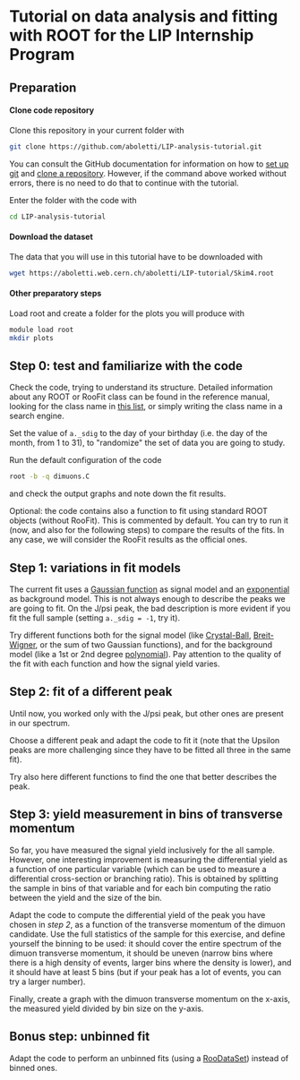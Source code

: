 # Tutorial on data analysis and fitting with ROOT for the LIP Internship Program

## Preparation

#### Clone code repository
Clone this repository in your current folder with
```bash
git clone https://github.com/aboletti/LIP-analysis-tutorial.git
```
You can consult the GitHub documentation for information on how to [set up git](https://docs.github.com/en/get-started/getting-started-with-git) and [clone a repository](https://docs.github.com/en/github/creating-cloning-and-archiving-repositories/cloning-a-repository-from-github). However, if the command above worked without errors, there is no need to do that to continue with the tutorial.

Enter the folder with the code with
```bash
cd LIP-analysis-tutorial
```

#### Download the dataset
The data that you will use in this tutorial have to be downloaded with
```bash
wget https://aboletti.web.cern.ch/aboletti/LIP-tutorial/Skim4.root
```

#### Other preparatory steps
Load root and create a folder for the plots you will produce with
```bash
module load root
mkdir plots
```

## Step 0: test and familiarize with the code

Check the code, trying to understand its structure.
Detailed information about any ROOT or RooFit class can be found in the reference manual, looking for the class name in [this list](https://root.cern/doc/master/classes.html), or simply writing the class name in a search engine.

Set the value of `a._sdig` to the day of your birthday (i.e. the day of the month, from 1 to 31), to "randomize" the set of data you are going to study.

Run the default configuration of the code
```bash
root -b -q dimuons.C
```
and check the output graphs and note down the fit results.

Optional: the code contains also a function to fit using standard ROOT objects (without RooFit). This is commented by default. You can try to run it (now, and also for the following steps) to compare the results of the fits. In any case, we will consider the RooFit results as the official ones.

## Step 1: variations in fit models

The current fit uses a [Gaussian function](dimuons.C#L189-L192) as signal model and an [exponential](dimuons.C#L185-L187) as background model. This is not always enough to describe the peaks we are going to fit.
On the J/psi peak, the bad description is more evident if you fit the full sample (setting `a._sdig = -1`, try it).

Try different functions both for the signal model (like [Crystal-Ball](https://root.cern.ch/doc/master/classRooCrystalBall.html), [Breit-Wigner](https://root.cern.ch/doc/master/classRooBreitWigner.html), or the sum of two Gaussian functions), and for the background model (like a 1st or 2nd degree [polynomial](https://root.cern.ch/doc/master/classRooPolynomial.html)).
Pay attention to the quality of the fit with each function and how the signal yield varies.

## Step 2: fit of a different peak

Until now, you worked only with the J/psi peak, but other ones are present in our spectrum.

Choose a different peak and adapt the code to fit it (note that the Upsilon peaks are more challenging since they have to be fitted all three in the same fit).

Try also here different functions to find the one that better describes the peak.

## Step 3: yield measurement in bins of transverse momentum

So far, you have measured the signal yield inclusively for the all sample. However, one interesting improvement is measuring the differential yield as a function of one particular variable (which can be used to measure a differential cross-section or branching ratio). This is obtained by splitting the sample in bins of that variable and for each bin computing the ratio between the yield and the size of the bin.

Adapt the code to compute the differential yield of the peak you have chosen in _step 2_, as a function of the transverse momentum of the dimuon candidate. Use the full statistics of the sample for this exercise, and define yourself the binning to be used: it should cover the entire spectrum of the dimuon transverse momentum, it should be uneven (narrow bins where there is a high density of events, larger bins where the density is lower), and it should have at least 5 bins (but if your peak has a lot of events, you can try a larger number).

Finally, create a graph with the dimuon transverse momentum on the x-axis, the measured yield divided by bin size on the y-axis.

## Bonus step: unbinned fit

Adapt the code to perform an unbinned fits (using a [RooDataSet](https://root.cern.ch/doc/master/classRooDataSet.html)) instead of binned ones.


